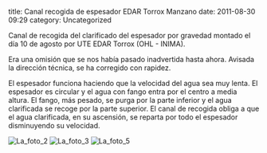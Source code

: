title:    Canal recogida de espesador EDAR Torrox Manzano
date:     2011-08-30 09:29
category: Uncategorized

Canal de recogida del clarificado del espesador por gravedad montado el
día 10 de agosto por UTE EDAR Torrox (OHL - INIMA).

Era una omisión que se nos había pasado inadvertida hasta ahora. Avisada
la dirección técnica, se ha corregido con rapidez.

El espesador funciona haciendo que la velocidad del agua sea muy lenta.
El espesador es circular y el agua con fango entra por el centro a media
altura. El fango, más pesado, se purga por la parte inferior y el agua
clarificada se recoge por la parte superior. El canal de recogida obliga
a que el agua clarificada, en su ascensión, se reparta por todo el
espesador disminuyendo su velocidad.

![La\_foto\_2](http://axaragua.files.wordpress.com/2011/08/la_foto_2.jpg?w=400)
![La\_foto\_3](http://axaragua.files.wordpress.com/2011/08/la_foto_3.jpg?w=400)
![La\_foto\_5](http://axaragua.files.wordpress.com/2011/08/la_foto_5.jpg?w=400)
